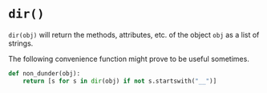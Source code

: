 # `dir()`
`dir(obj)` will return the methods, attributes, etc. of the object `obj` as a list of strings.

The following convenience function might prove to be useful sometimes.

```python
def non_dunder(obj):
    return [s for s in dir(obj) if not s.startswith("__")]

```
